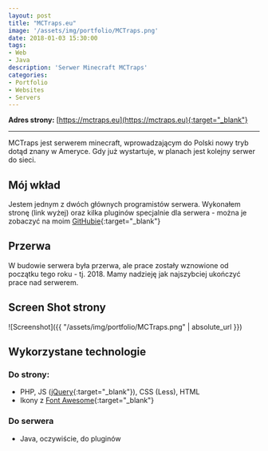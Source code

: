 ```yaml
---
layout: post
title: "MCTraps.eu"
image: '/assets/img/portfolio/MCTraps.png'
date: 2018-01-03 15:30:00
tags:
- Web
- Java
description: 'Serwer Minecraft MCTraps'
categories:
- Portfolio
- Websites
- Servers
---
```


**Adres strony:** [https://mctraps.eu](https://mctraps.eu){:target="_blank"}

___

MCTraps jest serwerem minecraft, wprowadzającym do Polski nowy tryb dotąd znany w Ameryce.
Gdy już wystartuje, w planach jest kolejny serwer do sieci.

## Mój wkład
Jestem jednym z dwóch głównych programistów serwera. Wykonałem stronę (link wyżej) oraz kilka pluginów specjalnie
dla serwera - można je zobaczyć na moim [GitHubie](https://github.com/{{github_username}}){:target="_blank"}

## Przerwa
W budowie serwera była przerwa, ale prace zostały wznowione od początku tego roku - tj. 2018. Mamy
nadzieję jak najszybciej ukończyć prace nad serwerem.

## Screen Shot strony
![Screenshot]({{ "/assets/img/portfolio/MCTraps.png" | absolute_url }})

## Wykorzystane technologie
### Do strony:
- PHP, JS ([jQuery](https://jquery.com){:target="_blank"}), CSS (Less), HTML
- Ikony z [Font Awesome](https://fontawesome.io){:target="_blank"}

### Do serwera
- Java, oczywiście, do pluginów
